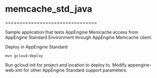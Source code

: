 # memcache_std_java

================================

Sample application that tests AppEngine Memcache access from AppEngine Standard
Environment through AppEngine Memcache client.

Deploy in AppEngine Standard

    mvn gcloud:deploy

Run gcloud init for project and location to deploy to. Modify appengine-web.xml
for other AppEngine Standard support parameters.

